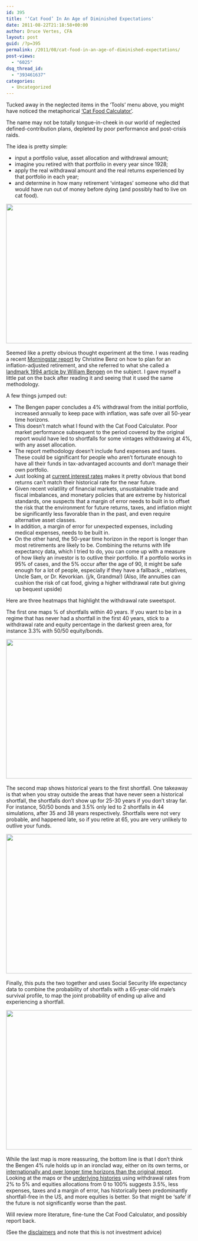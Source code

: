 ```yaml
---
id: 395
title: '‘Cat Food’ In An Age of Diminished Expectations'
date: 2011-08-22T21:18:58+00:00
author: Druce Vertes, CFA
layout: post
guid: /?p=395
permalink: /2011/08/cat-food-in-an-age-of-diminished-expectations/
post-views:
  - "6025"
dsq_thread_id:
  - "393461637"
categories:
  - Uncategorized
---
```

Tucked away in the neglected items in the ‘Tools’ menu above, you might have noticed the metaphorical [‘Cat Food Calculator’](http://blog.streeteye.com/calculator).

The name may not be totally tongue-in-cheek in our world of neglected defined-contribution plans, depleted by poor performance and post-crisis raids.

The idea is pretty simple: 

  * input a portfolio value, asset allocation and withdrawal amount; 
  * imagine you retired with that portfolio in every year since 1928; 
  * apply the real withdrawal amount and the real returns experienced by that portfolio in each year;
  * and determine in how many retirement ‘vintages’ someone who did that would have run out of money before dying (and possibly had to live on cat food).

<!--more-->

[<img src="/assets/wp-content/uploads/2011/08/shortfall1.png" alt="" title="shortfall" width="630" height="378" class="aligncenter size-full wp-image-414" srcset="/assets/wp-content/uploads/2011/08/shortfall1.png 630w, /assets/wp-content/uploads/2011/08/shortfall1-300x180.png 300w" sizes="(max-width: 630px) 100vw, 630px" />](/assets/wp-content/uploads/2011/08/shortfall1.png)

Seemed like a pretty obvious thought experiment at the time. I was reading a recent [Morningstar report](http://news.morningstar.com/articlenet/article.aspx?id=388066&t1=1314058761) by Christine Benz on how to plan for an inflation-adjusted retirement, and she referred to what she called a [landmark 1994 article by William Bengen](http://spwfe.fpanet.org:10005/public/Unclassified%20Records/FPA%20Journal%20March%202004%20-%20The%20Best%20of%2025%20Years_%20Determining%20Withdrawal%20Rates%20Using%20Histo.pdf) on the subject. I gave myself a little pat on the back after reading it and seeing that it used the same methodology.

A few things jumped out:

  * The Bengen paper concludes a 4% withdrawal from the initial portfolio, increased annually to keep pace with inflation, was safe over all 50-year time horizons.
  * This doesn’t match what I found with the Cat Food Calculator. Poor market performance subsequent to the period covered by the original report would have led to shortfalls for some vintages withdrawing at 4%, with any asset allocation.
  * The report methodology doesn’t include fund expenses and taxes. These could be significant for people who aren’t fortunate enough to have all their funds in tax-advantaged accounts and don’t manage their own portfolio.
  * Just looking at [current interest rates](http://www.federalreserve.gov/releases/h15/update/default.htm) makes it pretty obvious that bond returns can’t match their historical rate for the near future.
  * Given recent volatility of financial markets, unsustainable trade and fiscal imbalances, and monetary policies that are extreme by historical standards, one suspects that a margin of error needs to built in to offset the risk that the environment for future returns, taxes, and inflation might be significantly less favorable than in the past, and even require alternative asset classes.
  * In addition, a margin of error for unexpected expenses, including medical expenses, needs to be built in.
  * On the other hand, the 50-year time horizon in the report is longer than most retirements are likely to be. Combining the returns with life expectancy data, which I tried to do, you can come up with a measure of how likely an investor is to outlive their portfolio. If a portfolio works in 95% of cases, and the 5% occur after the age of 90, it might be safe enough for a lot of people, especially if they have a fallback _ relatives, Uncle Sam, or Dr. Kevorkian. (j/k, Grandma!) (Also, life annuities can cushion the risk of cat food, giving a higher withdrawal rate but giving up bequest upside)

Here are three heatmaps that highlight the withdrawal rate sweetspot.

The first one maps % of shortfalls within 40 years. If you want to be in a regime that has never had a shortfall in the first 40 years, stick to a withdrawal rate and equity percentage in the darkest green area, for instance 3.3% with 50/50 equity/bonds.

[<img src="/assets/wp-content/uploads/2011/08/shortfall_heatmap21.png" alt="" title="Shortfall heatmap 1 - % Shortfalls by year 40" width="630" height="378" class="aligncenter size-full wp-image-445" srcset="/assets/wp-content/uploads/2011/08/shortfall_heatmap21.png 630w, /assets/wp-content/uploads/2011/08/shortfall_heatmap21-300x180.png 300w" sizes="(max-width: 630px) 100vw, 630px" />](/assets/wp-content/uploads/2011/08/shortfall_heatmap21.png)

The second map shows historical years to the first shortfall. One takeaway is that when you stray outside the areas that have never seen a historical shortfall, the shortfalls don’t show up for 25-30 years if you don’t stray far. For instance, 50/50 bonds and 3.5% only led to 2 shortfalls in 44 simulations, after 35 and 38 years respectively. Shortfalls were not very probable, and happened late, so if you retire at 65, you are very unlikely to outlive your funds.

[<img src="/assets/wp-content/uploads/2011/08/shortfall_heatmap1.png" alt="" title="Shortfall heatmap 2 - years to first shortfall" width="630" height="378" class="aligncenter size-full wp-image-442" srcset="/assets/wp-content/uploads/2011/08/shortfall_heatmap1.png 630w, /assets/wp-content/uploads/2011/08/shortfall_heatmap1-300x180.png 300w" sizes="(max-width: 630px) 100vw, 630px" />](/assets/wp-content/uploads/2011/08/shortfall_heatmap1.png)

Finally, this puts the two together and uses Social Security life expectancy data to combine the probability of shortfalls with a 65-year-old male’s survival profile, to map the joint probability of ending up alive and experiencing a shortfall.

[<img src="/assets/wp-content/uploads/2011/08/shortfall_heatmap3.png" alt="" title="Shortfall heatmap 3 - Probability of shortfall before death or age 105" width="630" height="378" class="aligncenter size-full wp-image-444" srcset="/assets/wp-content/uploads/2011/08/shortfall_heatmap3.png 630w, /assets/wp-content/uploads/2011/08/shortfall_heatmap3-300x180.png 300w" sizes="(max-width: 630px) 100vw, 630px" />](/assets/wp-content/uploads/2011/08/shortfall_heatmap3.png)

While the last map is more reassuring, the bottom line is that I don’t think the Bengen 4% rule holds up in an ironclad way, either on its own terms, or [internationally and over longer time horizons than the original report](http://www.fpanet.org/journal/CurrentIssue/TableofContents/AnInternationalPerspectiveonSafeWithdrawalRates/). Looking at the maps or the [underlying histories](/assets/wp-content/uploads/2011/08/sfmatrix.png) using withdrawal rates from 2% to 5% and equities allocations from 0 to 100% suggests 3.5%, less expenses, taxes and a margin of error, has historically been predominantly shortfall-free in the US, and more equities is better. So that might be ‘safe’ if the future is not significantly worse than the past.

Will review more literature, fine-tune the Cat Food Calculator, and possibly report back.

(See the [disclaimers](/?page_id=84) and note that this is not investment advice)
